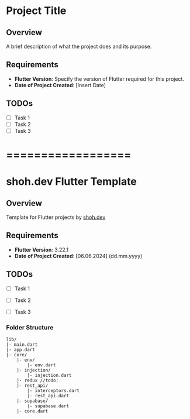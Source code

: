 # Project Title

## Overview
A brief description of what the project does and its purpose.

## Requirements
- **Flutter Version**: Specify the version of Flutter required for this project.
- **Date of Project Created**: [Insert Date]

## TODOs
- [ ] Task 1
- [ ] Task 2
- [ ] Task 3

# ==================
# shoh.dev Flutter Template

## Overview
Template for Flutter projects by [shoh.dev](https://www.shoh.dev)

## Requirements
- **Flutter Version**: 3.22.1
- **Date of Project Created**: [06.06.2024] (dd.mm.yyyy)

## TODOs
- [ ] Task 1
- [ ] Task 2
- [ ] Task 3


### Folder Structure
```
lib/
|- main.dart
|- app.dart
|- core/
    |- env/
        |- env.dart
    |- injection/
        |- injection.dart
    |- redux //todo:
    |- rest_api/
        |- interceptors.dart
        |- rest_api.dart
    |- supabase/
        |- supabase.dart
    |- core.dart

